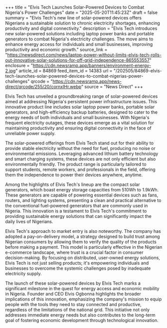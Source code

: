 +++
title = "Elvis Tech Launches Solar-Powered Devices to Combat Nigeria's Power Challenges"
date = "2025-05-20T11:45:23Z"
draft = false
summary = "Elvis Tech's new line of solar-powered devices offers Nigerians a sustainable solution to chronic electricity shortages, enhancing productivity and digital connectivity."
description = "Elvis Tech introduces new solar-powered solutions including laptop power banks and portable generators to combat Nigeria's electricity challenges. The move aims to enhance energy access for individuals and small businesses, improving productivity and economic growth."
source_link = "https://newsdirect.com/news/laptop-power-without-limits-elvis-tech-rolls-out-innovative-solar-solutions-for-off-grid-independence-865553557"
enclosure = "https://cdn.newsramp.app/banners/environment-energy-2.jpg"
article_id = 84869
feed_item_id = 14383
url = "/202505/84869-elvis-tech-launches-solar-powered-devices-to-combat-nigerias-power-challenges"
qrcode = "https://cdn.newsramp.app/news-direct/qrcode/255/20/cornxIHr.webp"
source = "News Direct"
+++

<p>Elvis Tech has unveiled a groundbreaking range of solar-powered devices aimed at addressing Nigeria's persistent power infrastructure issues. This innovative product line includes solar laptop power banks, portable solar generators, and high-efficiency backup batteries, designed to cater to the energy needs of both individuals and small businesses. With Nigeria's frequent electricity outages, these devices emerge as a vital solution for maintaining productivity and ensuring digital connectivity in the face of unreliable power supply.</p><p>The solar-powered offerings from Elvis Tech stand out for their ability to provide stable electricity without the need for fuel, producing no noise or environmental emissions. Leveraging advanced lithium battery technology and smart charging systems, these devices are not only efficient but also environmentally friendly. The product range is particularly tailored to support students, remote workers, and professionals in the field, offering them the independence to power their devices anywhere, anytime.</p><p>Among the highlights of Elvis Tech's lineup are the compact solar generators, which boast energy storage capacities from 510Wh to 1.9kWh. These generators are capable of powering essential devices such as fans, routers, and lighting systems, presenting a clean and practical alternative to the conventional fuel-powered generators that are commonly used in Nigeria. This innovation is a testament to Elvis Tech's commitment to providing sustainable energy solutions that can significantly impact the daily lives of Nigerians.</p><p>Elvis Tech's approach to market entry is also noteworthy. The company has adopted a pay-on-delivery model, a strategy designed to build trust among Nigerian consumers by allowing them to verify the quality of the products before making a payment. This model is particularly effective in the Nigerian e-commerce landscape, where trust is a crucial factor in consumer decision-making. By focusing on distributed, user-owned energy solutions, Elvis Tech is not just selling products; it's empowering individuals and businesses to overcome the systemic challenges posed by inadequate electricity supply.</p><p>The launch of these solar-powered devices by Elvis Tech marks a significant milestone in the quest for energy access and economic mobility in Nigeria. Founder and CEO Elvis Ogbonna highlights the broader implications of this innovation, emphasizing the company's mission to equip people with the tools they need to stay connected and productive, regardless of the limitations of the national grid. This initiative not only addresses immediate energy needs but also contributes to the long-term goal of fostering economic development through technological innovation.</p>